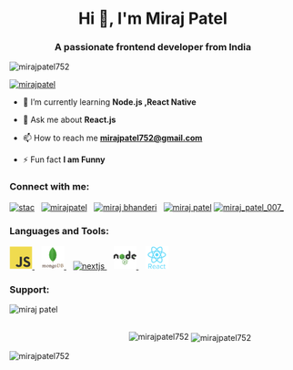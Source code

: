 <h1 align="center">Hi 👋, I'm Miraj Patel</h1>
<h3 align="center">A passionate frontend developer from India</h3>

<p align="left"> <img src="https://komarev.com/ghpvc/?username=mirajpatel752&label=Profile%20views&color=0e75b6&style=flat" alt="mirajpatel752" /> </p>

<p align="left"> <a href="https://twitter.com/mirajpatel" target="blank"><img src="https://img.shields.io/twitter/follow/mirajpatel?logo=twitter&style=for-the-badge" alt="mirajpatel" /></a> </p>

- 🌱 I’m currently learning **Node.js ,React Native**

- 💬 Ask me about **React.js**

- 📫 How to reach me **mirajpatel752@gmail.com**

- ⚡ Fun fact **I am Funny**

<h3 align="left">Connect with me:</h3>
<p align="left">
<a href="https://dev.to/stac" target="blank"><img align="center" src="https://raw.githubusercontent.com/rahuldkjain/github-profile-readme-generator/master/src/images/icons/Social/devto.svg" alt="stac" height="30" width="40" /></a>
&nbsp;&nbsp;<a href="https://twitter.com/mirajpatel" target="blank"><img align="center" src="https://raw.githubusercontent.com/rahuldkjain/github-profile-readme-generator/master/src/images/icons/Social/twitter.svg" alt="mirajpatel" height="30" width="40" /></a>&nbsp;&nbsp;
  <a href="https://www.linkedin.com/in/miraj-bhanderi-149156218/" target="blank"><img align="center" src="https://raw.githubusercontent.com/rahuldkjain/github-profile-readme-generator/master/src/images/icons/Social/linked-in-alt.svg" alt="miraj bhanderi" height="30" width="40" /></a>&nbsp;&nbsp;
<a href="[https://stackoverflow.com/users/miraj patel](https://stackoverflow.com/users/21675480/miraj-patel?tab=profile)" target="blank"><img align="center" src="https://raw.githubusercontent.com/rahuldkjain/github-profile-readme-generator/master/src/images/icons/Social/stack-overflow.svg" alt="miraj patel" height="30" width="40" /></a>
<a href="https://instagram.com/miraj_patel_007_" target="blank"><img align="center" src="https://raw.githubusercontent.com/rahuldkjain/github-profile-readme-generator/master/src/images/icons/Social/instagram.svg" alt="miraj_patel_007_" height="30" width="40" /></a>
</p>

<h3 align="left">Languages and Tools:</h3>
<p align="left"><a href="https://developer.mozilla.org/en-US/docs/Web/JavaScript" target="_blank" rel="noreferrer"> <img src="https://raw.githubusercontent.com/devicons/devicon/master/icons/javascript/javascript-original.svg" alt="javascript" width="40" height="40"/> </a>&nbsp;&nbsp;   <a href="https://www.mongodb.com/" target="_blank" rel="noreferrer"> <img src="https://raw.githubusercontent.com/devicons/devicon/master/icons/mongodb/mongodb-original-wordmark.svg" alt="mongodb" width="40" height="40"/> </a>&nbsp;&nbsp; <a href="https://nextjs.org/" target="_blank" rel="noreferrer"> <img src="https://cdn.worldvectorlogo.com/logos/nextjs-2.svg" alt="nextjs" width="40" height="40"/> </a>&nbsp;&nbsp; <a href="https://nodejs.org" target="_blank" rel="noreferrer"> <img src="https://raw.githubusercontent.com/devicons/devicon/master/icons/nodejs/nodejs-original-wordmark.svg" alt="nodejs" width="40" height="40"/> </a>&nbsp;&nbsp; <a href="https://reactjs.org/" target="_blank" rel="noreferrer"> <img src="https://raw.githubusercontent.com/devicons/devicon/master/icons/react/react-original-wordmark.svg" alt="react" width="40" height="40"/> </a> </p>

<h3 align="left">Support:</h3>
<p><a href="https://www.buymeacoffee.com/miraj patel"> <img align="left" src="https://cdn.buymeacoffee.com/buttons/v2/default-yellow.png" height="50" width="210" alt="miraj patel" /></a></p><br><br>

<p><img align="left" src="https://github-readme-stats.vercel.app/api/top-langs?username=mirajpatel752&show_icons=true&locale=en&layout=compact" alt="mirajpatel752" /></p>

<p>&nbsp;<img align="center" src="https://github-readme-stats.vercel.app/api?username=mirajpatel752&show_icons=true&locale=en" alt="mirajpatel752" /></p>

<p><img align="center" src="https://github-readme-streak-stats.herokuapp.com/?user=mirajpatel752&" alt="mirajpatel752" /></p>
